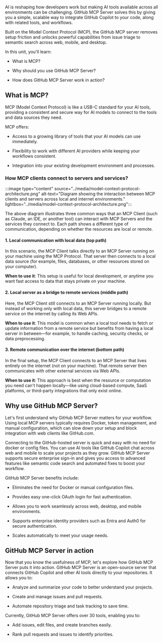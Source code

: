 AI is reshaping how developers work but making AI tools available across all environments can be challenging. GitHub MCP Server solves this by giving you a simple, scalable way to integrate GitHub Copilot to your code, along with related tools, and workflows.

Built on the Model Context Protocol (MCP), the GitHub MCP server removes setup friction and unlocks powerful capabilities from issue triage to semantic search across web, mobile, and desktop.

In this unit, you'll learn:

- What is MCP?

- Why should you use GitHub MCP Server?

- How does GitHub MCP Server work in action?


## What is MCP?

MCP (Model Context Protocol) is like a USB-C standard for your AI tools, providing a consistent and secure way for AI models to connect to the tools and data sources they need. 

MCP offers:

- Access to a growing library of tools that your AI models can use immediately.

- Flexibility to work with different AI providers while keeping your workflows consistent.

- Integration into your existing development environment and processes.

### How MCP clients connect to servers and services?

:::image type="content" source="../media/model-context-protocol-architecture.png" alt-text="Diagram showing the interaction between MCP clients and servers across local and internet environments." lightbox="../media/model-context-protocol-architecture.png":::

The above diagram illustrates three common ways that an MCP Client (such as Claude, an IDE, or another tool) can interact with MCP Servers and the services they connect to. Each path shows a different type of communication, depending on whether the resources are local or remote.

#### 1. Local communication with local data (top path)

In this scenario, the MCP Client talks directly to an MCP Server running on your machine using the MCP Protocol. That server then connects to a local data source (for example, files, databases, or other resources stored on your computer).

**When to use it**: This setup is useful for local development, or anytime you want fast access to data that stays private on your machine.

#### 2. Local server as a bridge to remote services (middle path)

Here, the MCP Client still connects to an MCP Server running locally. But instead of working only with local data, this server bridges to a remote service on the internet by calling its Web APIs.

**When to use it**: This model is common when a local tool needs to fetch or update information from a remote service but benefits from having a local server in between—for example, to handle caching, security checks, or data preprocessing.

#### 3. Remote communication over the internet (bottom path)

In the final setup, the MCP Client connects to an MCP Server that lives entirely on the internet (not on your machine). That remote server then communicates with other external services via Web APIs.

**When to use it**: This approach is best when the resource or computation you need can't happen locally—like using cloud-based compute, SaaS platforms, or third-party integrations that only exist online.

## Why use GitHub MCP Server?

Let's first understand why GitHub MCP Server matters for your workflow. Using local MCP servers typically requires Docker, token management, and manual configuration, which can slow down your setup and block integration with web clients like GitHub.com. 

Connecting to the GitHub-hosted server is quick and easy with no need for docker or config files. You can use AI tools like GitHub Copilot chat across web and mobile to scale your projects as they grow. GitHub MCP Server supports secure enterprise sign-in and gives you access to advanced features like semantic code search and automated fixes to boost your workflow.

GitHub MCP Server benefits include:

- Eliminates the need for Docker or manual configuration files.

- Provides easy one-click OAuth login for fast authentication.

- Allows you to work seamlessly across web, desktop, and mobile environments.

- Supports enterprise identity providers such as Entra and Auth0 for secure authentication.

- Scales automatically to meet your usage needs.

## GitHub MCP Server in action

Now that you know the usefulness of MCP, let's explore how GitHub MCP Server puts it into action. GitHub MCP Server is an open-source server that connects GitHub Copilot and other AI tools directly to your repositories. It allows you to:

- Analyze and summarize your code to better understand your projects.

- Create and manage issues and pull requests.

- Automate repository triage and task tracking to save time.

Currently, GitHub MCP Server offers over 30 tools, enabling you to:

- Add issues, edit files, and create branches easily.

- Rank pull requests and issues to identify priorities.